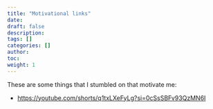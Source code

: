 ```yaml
---
title: "Motivational links"
date:
draft: false
description:
tags: []
categories: []
author:
toc:
weight: 1
---
```

These are some things that I stumbled on that motivate me:
- https://youtube.com/shorts/q1txLXeFyLg?si=0cSsSBFv93QzMN6I
